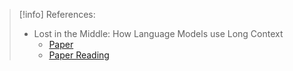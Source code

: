 > [!info] References:
> - Lost in the Middle: How Language Models use Long Context
> 	- [Paper](https://arxiv.org/abs/2307.03172)
> 	- [Paper Reading](https://www.youtube.com/watch?v=hBgzpw11-AQ&pp=ygU4TG9zdCBpbiB0aGUgTWlkZGxlOiBIb3cgTGFuZ3VhZ2UgTW9kZWxzIHVzZSBMb25nIENvbnRleHQ%3D)

